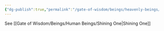 ```yaml
---
{"dg-publish":true,"permalink":"/gate-of-wisdom/beings/heavenly-beings/lucifer/","tags":["#GateWisdom","#Being","#HeavenlyBeing","#L"]}
---
```


See [[Gate of Wisdom/Beings/Human Beings/Shining One\|Shining One]]